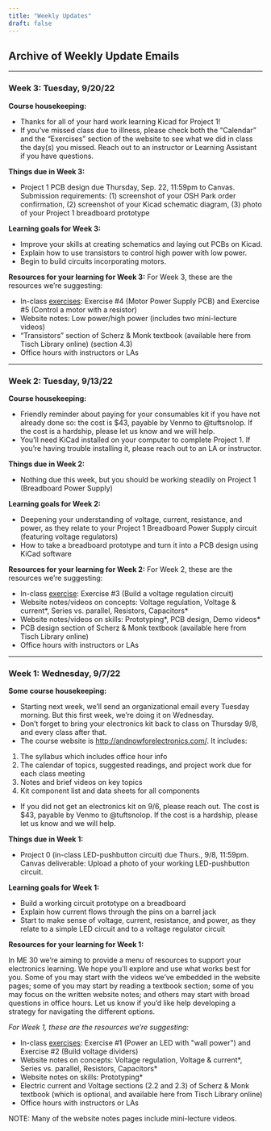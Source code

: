 ```yaml
---
title: "Weekly Updates"
draft: false
---
```

## Archive of Weekly Update Emails

- - -

### Week 3: Tuesday, 9/20/22 

**Course housekeeping:**
- Thanks for all of your hard work learning Kicad for Project 1! 
- If you’ve missed class due to illness, please check both the “Calendar” and the “Exercises” section of the website to see what we did in class the day(s) you missed. Reach out to an instructor or Learning Assistant if you have questions.

**Things due in Week 3:**
- Project 1 PCB design due Thursday, Sep. 22, 11:59pm to Canvas. Submission requirements: (1) screenshot of your OSH Park order confirmation, (2) screenshot of your Kicad schematic diagram, (3) photo of your Project 1 breadboard prototype 

**Learning goals for Week 3:**
- Improve your skills at creating schematics and laying out PCBs on Kicad.
- Explain how to use transistors to control high power with low power.
- Begin to build circuits incorporating motors.

**Resources for your learning for Week 3:**
For Week 3, these are the resources we’re suggesting:
- In-class [exercises](http://andnowforelectronics.com/logistics/exercises/):  Exercise #4 (Motor Power Supply PCB) and Exercise #5 (Control a motor with a resistor)
- Website notes:  Low power/high power (includes two mini-lecture videos)
- “Transistors” section of Scherz & Monk textbook (available here from Tisch Library online) (section 4.3)
- Office hours with instructors or LAs


- - -


### Week 2: Tuesday, 9/13/22

**Course housekeeping:**
- Friendly reminder about paying for your consumables kit if you have not already done so: the cost is $43, payable by Venmo to @tuftsnolop. If the cost is a hardship, please let us know and we will help.
- You’ll need KiCad installed on your computer to complete Project 1. If you’re having trouble installing it, please reach out to an LA or instructor.

**Things due in Week 2:**
- Nothing due this week, but you should be working steadily on Project 1 (Breadboard Power Supply)

**Learning goals for Week 2:**
- Deepening your understanding of voltage, current, resistance, and power, as they relate to your Project 1 Breadboard Power Supply circuit (featuring voltage regulators)
- How to take a breadboard prototype and turn it into a PCB design using KiCad software

**Resources for your learning for Week 2:**
For Week 2, these are the resources we’re suggesting:
- In-class [exercise](http://andnowforelectronics.com/logistics/exercises/):  Exercise #3 (Build a voltage regulation circuit)
- Website notes/videos on concepts: Voltage regulation, Voltage & current*, Series vs. parallel, Resistors, Capacitors*
- Website notes/videos on skills: Prototyping*, PCB design, Demo videos*
- PCB design section of Scherz & Monk textbook (available here from Tisch Library online)
- Office hours with instructors or LAs


- - -


### Week 1: Wednesday, 9/7/22

**Some course housekeeping:**
- Starting next week, we’ll send an organizational email every Tuesday morning. But this first week, we’re doing it on Wednesday.
- Don’t forget to bring your electronics kit back to class on Thursday 9/8, and every class after that.
- The course website is http://andnowforelectronics.com/. It includes:
1. The syllabus which includes office hour info
2. The calendar of topics, suggested readings, and project work due for each class meeting
3. Notes and brief videos on key topics
4. Kit component list and data sheets for all components
- If you did not get an electronics kit on 9/6, please reach out. The cost is $43, payable by Venmo to @tuftsnolop. If the cost is a hardship, please let us know and we will help.

**Things due in Week 1:**
- Project 0 (in-class LED-pushbutton circuit) due Thurs., 9/8, 11:59pm. Canvas deliverable: Upload a photo of your working LED-pushbutton circuit.

**Learning goals for Week 1:**
- Build a working circuit prototype on a breadboard 
- Explain how current flows through the pins on a barrel jack
- Start to make sense of voltage, current, resistance, and power, as they relate to a simple LED circuit and to a voltage regulator circuit

**Resources for your learning for Week 1:**

In ME 30 we’re aiming to provide a menu of resources to support your electronics learning. We hope you’ll explore and use what works best for you. Some of you may start with the videos we’ve embedded in the website pages; some of you may start by reading a textbook section; some of you may focus on the written website notes; and others may start with broad questions in office hours. Let us know if you’d like help developing a strategy for navigating the different options.

*For Week 1, these are the resources we’re suggesting:*
- In-class [exercises](http://andnowforelectronics.com/logistics/exercises/):  Exercise #1 (Power an LED with "wall power") and Exercise #2 (Build voltage dividers)
- Website notes on concepts: Voltage regulation, Voltage & current*, Series vs. parallel, Resistors, Capacitors*
- Website notes on skills: Prototyping*
- Electric current and Voltage sections (2.2 and 2.3) of Scherz & Monk textbook (which is optional, and available here from Tisch Library online)
- Office hours with instructors or LAs

NOTE: Many of the website notes pages include mini-lecture videos.
